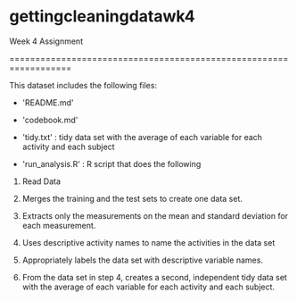# gettingcleaningdatawk4
Week 4 Assignment

==================================================================

This dataset includes the following files:

- 'README.md'

- 'codebook.md'

- 'tidy.txt' : tidy data set with the average of each variable for each activity and each subject           

- 'run_analysis.R' : R script that does the following

1. Read Data

2. Merges the training and the test sets to create one data set.

3. Extracts only the measurements on the mean and standard deviation for each measurement.

4. Uses descriptive activity names to name the activities in the data set

5. Appropriately labels the data set with descriptive variable names.

6. From the data set in step 4, creates a second, independent tidy data set with the average of each variable for each activity and each subject.

